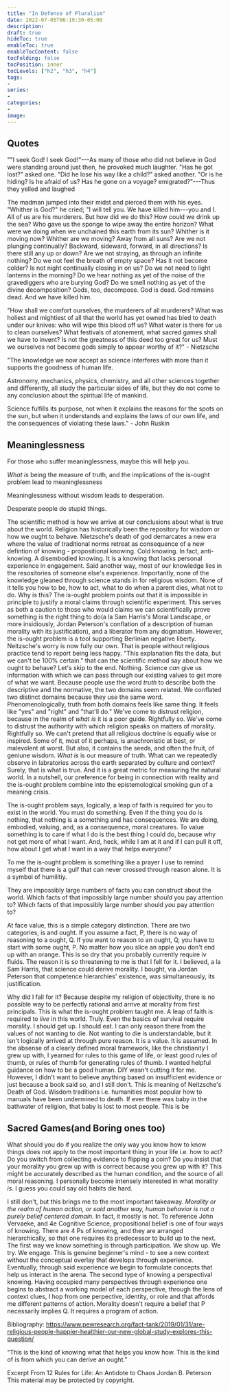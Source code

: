 ```yaml
---
title: "In Defense of Pluralism"
date: 2022-07-05T06:19:39-05:00
description:
draft: true
hideToc: true
enableToc: true
enableTocContent: false
tocFolding: false
tocPosition: inner
tocLevels: ["h2", "h3", "h4"]
tags:
-
series:
-
categories:
-
image:
---
```


## Quotes 

""I seek God! I seek God!"---As many of those who did not believe in God were standing around just then, he provoked much laughter. "Has he got lost?" asked one. "Did he lose his way like a child?" asked another. "Or is he hiding? Is he afraid of us? Has he gone on a voyage? emigrated?"---Thus they yelled and laughed

The madman jumped into their midst and pierced them with his eyes. "Whither is God?" he cried; "I will tell you. We have killed him---you and I. All of us are his murderers. But how did we do this? How could we drink up the sea? Who gave us the sponge to wipe away the entire horizon? What were we doing when we unchained this earth from its sun? Whither is it moving now? Whither are we moving? Away from all suns? Are we not plunging continually? Backward, sideward, forward, in all directions? Is there still any up or down? Are we not straying, as through an infinite nothing? Do we not feel the breath of empty space? Has it not become colder? Is not night continually closing in on us? Do we not need to light lanterns in the morning? Do we hear nothing as yet of the noise of the gravediggers who are burying God? Do we smell nothing as yet of the divine decomposition? Gods, too, decompose. God is dead. God remains dead. And we have killed him.

"How shall we comfort ourselves, the murderers of all murderers? What was holiest and mightiest of all that the world has yet owned has bled to death under our knives: who will wipe this blood off us? What water is there for us to clean ourselves? What festivals of atonement, what sacred games shall we have to invent? Is not the greatness of this deed too great for us? Must we ourselves not become gods simply to appear worthy of it?" - Nietzsche

"The knowledge we now accept as science interferes with more than it supports the goodness of human life.  

Astronomy, mechanics, physics, chemistry, and all other sciences together and differently, all study the particular sides of life, but they do not come to any conclusion about the spiritual life of mankind.

Science fulfills its purpose, not when it explains the reasons for the spots on the sun, but when it understands and explains the laws of our own life,  and the consequences of violating these laws."  - John Ruskin

## Meaninglessness

For those who suffer meaninglessness, maybe this will help you.

*What is* being the measure of truth, and the implications of the is-ought problem lead to meaninglessness

Meaninglessness without wisdom leads to desperation.

Desperate people do stupid things.

The scientific method is how we arrive at our conclusions about what is true about the world.  Religion has historically been the repository for wisdom or how we ought to behave. Nietzsche's death of god demarcates a new era where the value of traditional norms retreat as consequence of a new defintion of knowing - propositional knowing.  Cold knowing.  In fact, anti-knowing.  A disembodied knowing. It is a knowing that lacks personal experience in engagement.  Said another way, most of our knowledge lies in the resositories of someone else's experience.  Importantly, none of the knowledge gleaned through science stands in for religious wisdom.  None of it tells you how to be, how to act, what to do when a parent dies, what not to do.  Why is this? The is-ought problem points out that it is impossible in principle to justify a moral claims through scientific experiment.  This serves as both a caution to those who would claims we can scientifically prove something is the right thing to do(a la Sam Harris's Moral Landscape, or more insidiously, Jordan Peterson's conflation of a description of human morality with its justification), and a liberator from any dogmatism. However, the is-ought problem is a tool supporting Berlinian negative liberty.   Neitzsche's worry is now fully our own.  That is people without religious practice tend to report being less happy. "This explanation fits the data, but we can't be 100% certain." that can the scientific method say about how we ought to behave? Let's skip to the end. Nothing.  Science *can* give us information with which we can pass through our existing values to get more of what we want.  Because people use the word *truth* to describe both the descriptive and the normative, the two domains seem related.  We conflated two distinct domains because they use the same word.  Phenomenologically, truth from both domains feels like same thing.  It feels like "yes" and "right" and "that'll do."  We've come to distrust religion, because in the realm of *what is* it is a poor guide.  Rightfully so.  We've come to distrust the authority with which religion speaks on matters of morality.  Rightfully so.  We can't pretend that all religious doctrine is equally wise or inspired.  Some of it, most of it perhaps, is anachronistic at best, or malevolent at worst.  But also, it contains the seeds, and often the fruit, of geniune wisdom. *What is* is our measure of truth.  What can we repeatedly observe in labratories across the earth separated by culture and context?  Surely, that is what is true.  And it is a great metric for measuring the natural world. In a nutshell, our preference for being in connection with reality and the is-ought problem combine into the epistemological smoking gun of a meaning crisis.

The is-ought problem says, logically, a leap of faith is required for you to exist in the world.  You must do something.  Even if the thing you do is nothing, that nothing is a something and has consequences.  We are doing, embodied, valuing, and, as a consequence, moral creatures.  To value something is to care if what I do is the best thing I could do, because why not get more of what I want. And, heck, while I am at it and if I can pull it off, how about I get what I want in a way that helps everyone?

To me the is-ought problem is something like a prayer I use to remind myself that there is a gulf that can never crossed through reason alone.  It is a symbol of humilitiy.  

They are impossibly large numbers of facts you can construct about the world.  Which facts of that impossibly large number *should* you pay attention to? Which facts of that impossibly large number should *you* pay attention to?

At face value, this is a simple category distinction.  There are two categories, is and ought. If you assume a fact, P, there is no way of reasoning to a ought, Q.  If you want to reason to an ought, Q, you have to start with some ought, P. No matter how you slice an apple you don't end up with an orange. This is so dry that you probably currently require iv fluids.  The reason it is so threatening to me is that I fell for it.  I believed, a la Sam Harris, that science could derive morality.  I bought, via Jordan Peterson that competence hierarchies' existence, was simultaneously, its justification. 

Why did I fall for it? Because despite my religion of objectivity, there is no possible way to be perfectly rational and arrive at morality from first principals.  This is what the is-ought problem taught me.  A leap of faith is required to *live* in this world. Truly. Even the basics of survival require morality.  I should get up.  I should eat. I can only reason there from the values of not wanting to die. Not wanting to die is understandable, but it isn't logically arrived at through pure reason.  It is a value.  It is assumed.  In the absense of a clearly defined moral framework, like the christianity I grew up with,  I yearned for rules to this game of life, or least good rules of thumb, or rules of thumb for generating rules of thumb.  I wanted helpful guidance on how to be a good human.  DIY wasn't cutting it for me.  However, I didn't want to believe anything based on insufficient evidence or just because a book said so, and I still don't. This is meaning of Neitzsche's Death of God. Wisdom traditions i.e. humanities most popular how to manuals have been undermined to death.  If ever there was baby in the bathwater of religion, that baby is lost to most people. This is be

## Sacred Games(and Boring ones too)

What should you do if you realize the only way you know how to know things does not apply to the most important thing in your life i.e. how to act? Do you switch from collecting evidence to flipping a coin?  Do you insist that your morality you grew up with is correct because you grew up with it?  This might be accurately described as the human condition, and the source of all moral reasoning.  I personally become intensely interested in what morality *is*.  I guess you could say old habits die hard.  

I still don't, but this brings me to the most important takeaway. *Morality or the realm of human action, or said another way, human behavior is not a purely belief centered domain.* In fact, it mostly is not. To reference John Vervaeke, and 4e Cognitive Science, propositional belief is one of four ways of knowing. There are 4 Ps of knowing, and they are arranged hierarchically, so that one requires its predecessor to build up to the next. The first way we know something is through participation. We show up.  We try.  We engage. This is genuine beginner's mind - to see a new context without the conceptual overlay that develops through experience. Eventually, through said experience we begin to formulate concepts that help us interact in the arena.  The second type of knowing a perspectival knowing.  Having occupied many perspectives through experience one begins to abstract a working model of each perspective, through the lens of context clues, I hop from one perpective, identity, or role and that affords me different patterns of action. Morality doesn't require a belief that P necessarily implies Q. It requires a program of action.


Bibliography:
https://www.pewresearch.org/fact-tank/2019/01/31/are-religious-people-happier-healthier-our-new-global-study-explores-this-question/

“This is the kind of knowing what that helps you know how. This is the kind of is from which you can derive an ought.”

Excerpt From
12 Rules for Life: An Antidote to Chaos
Jordan B. Peterson
This material may be protected by copyright.